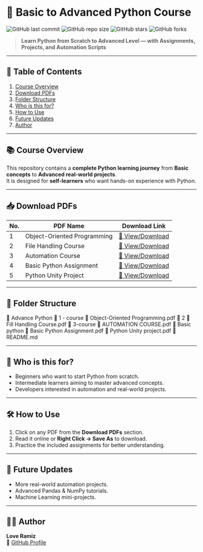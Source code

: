 # 🐍 Basic to Advanced Python Course

![GitHub last commit](https://img.shields.io/github/last-commit/LoveRamiz/FULL-PYTHON-COURSE-BASIC-TO-ADVANCED?color=green&style=for-the-badge)
![GitHub repo size](https://img.shields.io/github/repo-size/LoveRamiz/FULL-PYTHON-COURSE-BASIC-TO-ADVANCED?color=blue&style=for-the-badge)
![GitHub stars](https://img.shields.io/github/stars/LoveRamiz/FULL-PYTHON-COURSE-BASIC-TO-ADVANCED?style=for-the-badge)
![GitHub forks](https://img.shields.io/github/forks/LoveRamiz/FULL-PYTHON-COURSE-BASIC-TO-ADVANCED?style=for-the-badge)

> **Learn Python from Scratch to Advanced Level — with Assignments, Projects, and Automation Scripts**

---

## 📑 Table of Contents
1. [Course Overview](#-course-overview)
2. [Download PDFs](#-download-pdfs)
3. [Folder Structure](#-folder-structure)
4. [Who is this for?](#-who-is-this-for)
5. [How to Use](#-how-to-use)
6. [Future Updates](#-future-updates)
7. [Author](#-author)

---

## 📚 Course Overview
This repository contains a **complete Python learning journey** from **Basic concepts** to **Advanced real-world projects**.  
It is designed for **self-learners** who want hands-on experience with Python.

---

## 📥 Download PDFs

| No. | PDF Name | Download Link |
|-----|----------|---------------|
| 1 | Object-Oriented Programming | [📄 View/Download](https://github.com/LoveRamiz/FULL-PYTHON-COURSE-BASIC-TO-ADVANCED/blob/main/Advance%20Python/1%20-%20course/Object-Oriented%20Programming.pdf) |
| 2 | File Handling Course | [📄 View/Download](https://github.com/LoveRamiz/FULL-PYTHON-COURSE-BASIC-TO-ADVANCED/blob/main/Advance%20Python/2/Fill%20Handling%20Course.pdf) |
| 3 | Automation Course | [📄 View/Download](https://github.com/LoveRamiz/FULL-PYTHON-COURSE-BASIC-TO-ADVANCED/tree/main/Advance%20Python/3-course) |
| 4 | Basic Python Assignment | [📄 View/Download](https://github.com/LoveRamiz/FULL-PYTHON-COURSE-BASIC-TO-ADVANCED/blob/main/Basic%20python/Basic%20Python%20Assignment.pdf) |
| 5 | Python Unity Project | [📄 View/Download](https://github.com/LoveRamiz/FULL-PYTHON-COURSE-BASIC-TO-ADVANCED/blob/main/Basic%20python/Python%20Unity%20project.pdf) |

---

## 📂 Folder Structure
📁 Advance Python
📁 1 - course
📜 Object-Oriented Programming.pdf
📁 2
📜 Fill Handling Course.pdf
📁 3-course
📜 AUTOMATION COURSE.pdf
📁 Basic python
📜 Basic Python Assignment.pdf
📜 Python Unity project.pdf
📄 README.md

--------------------------------------------------------

## 🎯 Who is this for?
- Beginners who want to start Python from scratch.
- Intermediate learners aiming to master advanced concepts.
- Developers interested in automation and real-world projects.

---

## 🛠 How to Use
1. Click on any PDF from the **Download PDFs** section.
2. Read it online or **Right Click → Save As** to download.
3. Practice the included assignments for better understanding.

---

## 🚀 Future Updates
- More real-world automation projects.
- Advanced Pandas & NumPy tutorials.
- Machine Learning mini-projects.

---

## 👨‍💻 Author
**Love Ramiz**  
🔗 [GitHub Profile](https://github.com/LoveRamiz)
